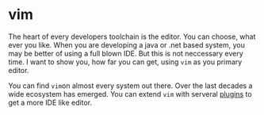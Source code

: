 # vim 

The heart of every developers toolchain is the editor.
You can choose, what ever you like. 
When you are developing a java or .net based system, you may be better of using a full blown IDE.
But this is not neccessary every time.
I want to show you, how far you can get, using `vim` as you primary editor.

<!--more-->

You can find `vim`on almost every system out there.
Over the last decades a wide ecosystem has emerged.
You can extend `vim` with serveral [plugins](/environment/vim/bundles) to get a more IDE like editor.

